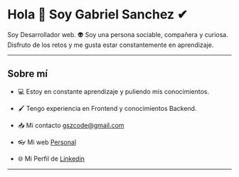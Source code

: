 # Hola 👋 Soy Gabriel Sanchez ✔

Soy Desarrollador web. 👽 Soy una persona sociable, compañera y curiosa. Disfruto de los retos y me gusta estar constantemente en aprendizaje.

---

## Sobre mí

- 💻 Estoy en constante aprendizaje y puliendo mis conocimientos.

- 🖌 Tengo experiencia en Frontend y conocimientos Backend. 

- 📥 Mi contacto gszcode@gmail.com

- 👓 Mi web [Personal](https://gabrielsanchez.vercel.app/ "Portafolio")

- 🌐 Mi Perfil de [Linkedin](https://www.linkedin.com/in/gabriel-sanchez-0591a723a/ "Gabriel Sanchez - Linkedin")

---
